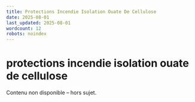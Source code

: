```yaml
---
title: Protections Incendie Isolation Ouate De Cellulose
date: 2025-08-01
last_updated: 2025-08-01
wordcount: 12
robots: noindex
---
```


# protections incendie isolation ouate de cellulose

Contenu non disponible – hors sujet.